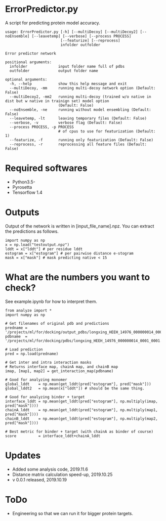 # ErrorPredictor.py

A script for predicting protein model accuracy.

```
usage: ErrorPredictor.py [-h] [--multiDecoy] [--multiDecoy2] [--noEnsemble] [--leavetemp] [--verbose] [--process PROCESS]
                         [--featurize] [--reprocess]
                         infolder outfolder

Error predictor network

positional arguments:
  infolder              input folder name full of pdbs
  outfolder             output folder name

optional arguments:
  -h, --help            show this help message and exit
  --multiDecoy, -mm     running multi-decoy network option (Default: False)
  --multiDecoy2, -mm2   running multi-decoy (trained w/o native in dist but w native in trainign set) model option
                        (Default: False)
  --noEnsemble, -ne     running without model ensembling (Default: False)
  --leavetemp, -lt      leaving temporary files (Default: False)
  --verbose, -v         verbose flag (Default: False)
  --process PROCESS, -p PROCESS
                        # of cpus to use for featurization (Default: 1)
  --featurize, -f       running only featurization (Default: False)
  --reprocess, -r       reprocessing all feature files (Default: False)
```

# Required softwares
- Python3.5-
- Pyrosetta
- Tensorflow 1.4

# Outputs
Output of the network is written in [input_file_name].npz.
You can extract the predictions as follows.

```
import numpy as np
x = np.load("testoutput.npz")
lddt = x["lddt"] # per residue lddt
estogram = x["estogram"] # per pairwise distance e-stogram
mask = x["mask"] # mask predicting native < 15
```

# What are the numbers you want to check?
See example.ipynb for how to interpret them.
```
from analyze import *
import numpy as np

# Get filenames of original pdb and predictions
predname = '/projects/ml/for/docking/output_pdbs/longxing_HEEH_14976_000000014_0001_0001.npz'
pdbname  = '/projects/ml/for/docking/pdbs/longxing_HEEH_14976_000000014_0001_0001.pdb'

# Load prediction
pred = np.load(predname)

# Get inter and intra interaction masks
# Returns interface map, chainA map, and chainB map
imap, [map1, map2] = get_interaction_map(pdbname)

# Good for analyzing monomer
global_lddt    = np.mean(get_lddt(pred["estogram"], pred["mask"]))
global_lddt2   = np.mean(x["lddt"]) # should be the same thing.

# Good for analyzing binder + target
interface_lddt = np.mean(get_lddt(pred["estogram"], np.multiply(imap, pred["mask"])))
chainA_lddt    = np.mean(get_lddt(pred["estogram"], np.multiply(map1, pred["mask"])))
chainB_lddt    = np.mean(get_lddt(pred["estogram"], np.multiply(map2, pred["mask"])))

# Best metric for binder + target (with chainA as binder of course)
score          = interface_lddt+chainA_lddt
```

# Updates
- Added some analysis code, 2019.11.6
- Distance matrix calculation speed-up, 2019.10.25
- v 0.0.1 released, 2019.10.19

# ToDo
- Engineering so that we can run it for bigger protein targets.
